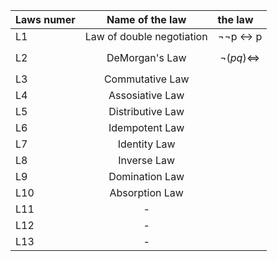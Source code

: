 | Laws numer |      Name of the law      | the law |
| :--------- | :-----------------------: | :------ |
| L1         | Law of double negotiation | ¬¬p <-> p
| L2         |      DeMorgan's Law       | $$ \neg (p  q) \iff  $$
| L3         |      Commutative Law      |
| L4         |      Assosiative Law      |
| L5         |     Distributive Law      |
| L6         |      Idempotent Law       |
| L7         |       Identity Law        |
| L8         |        Inverse Law        |
| L9         |      Domination Law       |
| L10        |      Absorption Law       |
| L11        |             -             |
| L12        |             -             |
| L13        |             -             |

